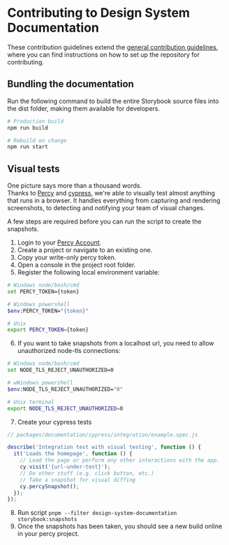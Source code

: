 # Contributing to Design System Documentation

These contribution guidelines extend the [general contribution guidelines](../../CONTRIBUTING.md), where you can find instructions on how to set up the repository for contributing.

## Bundling the documentation

Run the following command to build the entire Storybook source files into the dist folder, making them available for developers.

```bash
# Production build
npm run build

# Rebuild on change
npm run start
```

## Visual tests

One picture says more than a thousand words.<br>
Thanks to [Percy](https://docs.percy.io/) and [cypress](https://www.cypress.io/), we're able to visually test almost anything that runs in a browser. It handles everything from capturing and rendering screenshots, to detecting and notifying your team of visual changes.

A few steps are required before you can run the script to create the snapshots.

1. Login to your [Percy Account](https://percy.io/).
2. Create a project or navigate to an existing one.
3. Copy your write-only percy token.
4. Open a console in the project root folder.
5. Register the following local environment variable:

```bash
# Windows node/bash/cmd
set PERCY_TOKEN={token}

# Windows powershell
$env:PERCY_TOKEN="{token}"

# Unix
export PERCY_TOKEN={token}
```

6. If you want to take snapshots from a localhost url, you need to allow unauthorized node-tls connections:

```bash
# Windows node/bash/cmd
set NODE_TLS_REJECT_UNAUTHORIZED=0

# wWindows powershell
$env:NODE_TLS_REJECT_UNAUTHORIZED="0"

# Unix terminal
export NODE_TLS_REJECT_UNAUTHORIZED=0
```

7. Create your cypress tests

```javascript
// packages/documentation/cypress/integration/example.spec.js

describe('Integration test with visual testing', function () {
  it('Loads the homepage', function () {
    // Load the page or perform any other interactions with the app.
    cy.visit('{url-under-test}');
    // Do other stuff (e.g. click button, etc.)
    // Take a snapshot for visual diffing
    cy.percySnapshot();
  });
});
```

8. Run script `pnpm --filter design-system-documentation storybook:snapshots`
9. Once the snapshots has been taken, you should see a new build online in your percy project.
